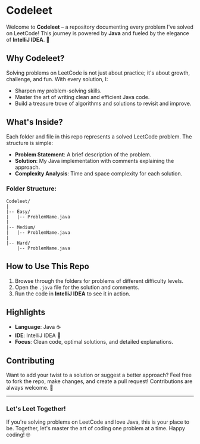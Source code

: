 # Codeleet

Welcome to **Codeleet** – a repository documenting every problem I've solved on LeetCode! This journey is powered by **Java** and fueled by the elegance of **IntelliJ IDEA**. 🚀

## Why Codeleet?
Solving problems on LeetCode is not just about practice; it's about growth, challenge, and fun. With every solution, I:

- Sharpen my problem-solving skills.
- Master the art of writing clean and efficient Java code.
- Build a treasure trove of algorithms and solutions to revisit and improve.

## What's Inside?
Each folder and file in this repo represents a solved LeetCode problem. The structure is simple:

- **Problem Statement**: A brief description of the problem.
- **Solution**: My Java implementation with comments explaining the approach.
- **Complexity Analysis**: Time and space complexity for each solution.

### Folder Structure:
```
Codeleet/
|
|-- Easy/
|   |-- ProblemName.java
|
|-- Medium/
|   |-- ProblemName.java
|
|-- Hard/
    |-- ProblemName.java
```

## How to Use This Repo
1. Browse through the folders for problems of different difficulty levels.
2. Open the `.java` file for the solution and comments.
3. Run the code in **IntelliJ IDEA** to see it in action.

## Highlights
- **Language**: Java ☕
- **IDE**: IntelliJ IDEA 🎨
- **Focus**: Clean code, optimal solutions, and detailed explanations.

## Contributing
Want to add your twist to a solution or suggest a better approach? Feel free to fork the repo, make changes, and create a pull request! Contributions are always welcome. 🌟

---

### Let's Leet Together!
If you're solving problems on LeetCode and love Java, this is your place to be. Together, let's master the art of coding one problem at a time. Happy coding! 🤓
